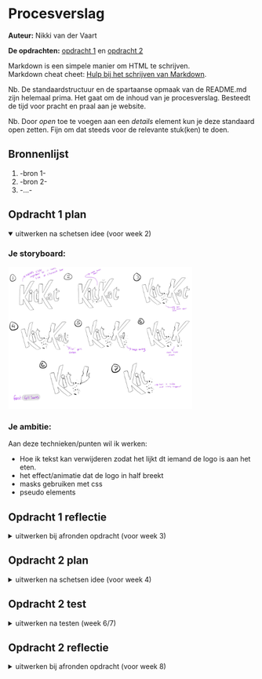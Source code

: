 # Procesverslag
**Auteur:** Nikki van der Vaart

**De opdrachten:** [opdracht 1](opdracht1/index.html) en [opdracht 2](opdracht2/index.html)


Markdown is een simpele manier om HTML te schrijven.  
Markdown cheat cheet: [Hulp bij het schrijven van Markdown](https://github.com/adam-p/markdown-here/wiki/Markdown-Cheatsheet).

Nb. De standaardstructuur en de spartaanse opmaak van de README.md zijn helemaal prima. Het gaat om de inhoud van je procesverslag. Besteedt de tijd voor pracht en praal aan je website.

Nb. Door *open* toe te voegen aan een *details* element kun je deze standaard open zetten. Fijn om dat steeds voor de relevante stuk(ken) te doen.



## Bronnenlijst
  1. -bron 1-
  2. -bron 2-
  3. -...-



## Opdracht 1 plan

<details open>
  <summary>uitwerken na schetsen idee (voor week 2)</summary>


  ### Je storyboard:
  <img src="readme-images/kitkatstoryboard.jpg" width="375px" alt="storyboard voor opdracht 1">


  ### Je ambitie: 
  Aan deze technieken/punten wil ik werken:
  - Hoe ik tekst kan verwijderen zodat het lijkt dt iemand de logo is aan het eten. 
  - het effect/animatie dat de logo in half breekt 
  - masks gebruiken met css
  - pseudo elements
 
</details>



## Opdracht 1 reflectie

<details>
  <summary>uitwerken bij afronden opdracht (voor week 3)</summary>


  ### Je uitkomst - karakteristiek screenshot(s):
  <img src="readme-images/animatie1.png" width="375px" alt="uitomst opdracht 1">
  <img src="readme-images/animatie2.png" width="375px" alt="uitomst opdracht 1">
  <img src="readme-images/animatie3.png" width="375px" alt="uitomst opdracht 1">


  ### Dit ging goed/Heb ik geleerd: 
  Een ding dat goed ging was de erste gedeelte van de animatie waar de KIT afbreekt van de KAT. Ik heb een clip path gebruikt om gedeeltes van de eerste T en tweede K te verwijderen. Ik dacht dat het lastig zou zijn om het te doen maar het ging best wel goed. Ik had een link gevonden waar de nummers in de clip path worden gegeven door het maken van de vorm dat je wilt.

  <img src="readme-images/goed.png" width="375px" alt="top">


  ### Dit was lastig/Is niet gelukt:
  Een ding dat lastig was was het gebruiken van clip paths om de bite marks te maken. Ik had elke vorm gemaakt maar niks lukte mij. Dus omdat ik de mogelijkheid had om li's te gebruiken om de crumbs te maken had ik bedacht om die te gebruiken als een soort "cover" op de KAT en vandaar circles maken die like op de bite marks. 

  <img src="readme-images/lastig.png" width="375px" alt="bummer">
</details>



## Opdracht 2 plan

<details>
  <summary>uitwerken na schetsen idee (voor week 4)</summary>


  ### Je ontwerp:
  <img src="readme-images/dummy-plaatje.svg" width="375px" alt="ontwerp opdracht 2">


  ### Je ambitie: 
  Aan deze technieken/punten wil ik werken:
  - punt 1
  - punt 2
  - nog een punt
  - ...
</details>



## Opdracht 2 test

<details>
  <summary>uitwerken na testen (week 6/7)</summary>

  Neem minimaal 5 bevindingen op:



  ### Bevinding 1:
  Omschrijving van wat er nog niet orde was (tekst en afbeeding(en)).

  #### oplossing:
  Beschrijving hoe je het hebt hebt opgelost of als het niet gelukt is hoe je het zou oplossen (tekst en afbeeding(en)).



  ### Bevinding 2:
  Omschrijving van wat er nog niet orde was (tekst en afbeeding(en)).

  #### oplossing:
  Beschrijving hoe je het hebt hebt opgelost of als het niet gelukt is hoe je het zou oplossen (tekst en afbeeding(en)).



  ### Bevinding 3:
  ...
</details>



## Opdracht 2 reflectie

<details>
  <summary>uitwerken bij afronden opdracht (voor week 8)</summary>

  ### Je uitkomst - karakteristiek screenshot(s):
  <img src="readme-images/dummy-plaatje.svg" width="375px" alt="uitkomst opdracht 2">


  ### Dit ging goed/Heb ik geleerd: 
  Korte omschrijving met plaatje(s)

  <img src="readme-images/dummy-plaatje.svg" width="375px" alt="top">


  ### Dit was lastig/Is niet gelukt:
  Korte omschrijving met plaatje(s)

  <img src="readme-images/dummy-plaatje.svg" width="375px" alt="bummer">
</details>